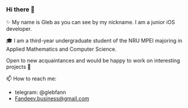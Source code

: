 ### Hi there 👋

✨ My name is Gleb as you can see by my nickname. I am a junior iOS developer.

🎓 I am a third-year undergraduate student of the NRU MPEI majoring in Applied Mathematics and Computer Science.

Open to new acquaintances and would be happy to work on interesting projects 🙂

📫 How to reach me:
* telegram: @glebfann
* Fandeev.business@gmail.com

<!--
**gleb032/gleb032** is a ✨ _special_ ✨ repository because its `README.md` (this file) appears on your GitHub profile.

Here are some ideas to get you started:

- 🔭 I’m currently working on ...
- 🌱 I’m currently learning ...
- 👯 I’m looking to collaborate on ...
- 🤔 I’m looking for help with ...
- 💬 Ask me about ...
- 📫 How to reach me: ...
- 😄 Pronouns: ...
- ⚡ Fun fact: ...
-->

